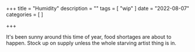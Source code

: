 +++
title = "Humidity"
description = ""
tags = [
 "wip"
]
date = "2022-08-07"
categories = [
]

+++

It's been sunny around this time of year, food shortages are about to happen. Stock up on supply unless the whole starving artist thing is in. 

